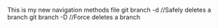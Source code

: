 This is my new navigation methods file
git branch -d <branch-name> //Safely deletes a branch
git branch -D <branch-name> //Force deletes a branch